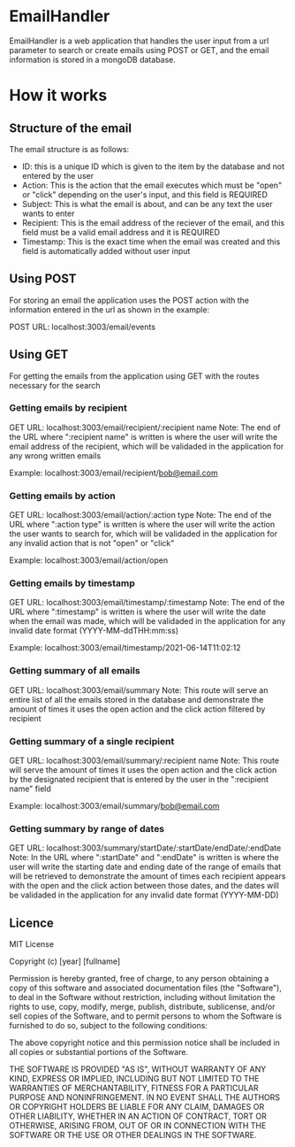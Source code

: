 # EmailHandler 
EmailHandler is a web application that handles the user input from a url parameter to search or create emails using POST or GET, and the email information is stored in a mongoDB database.

# How it works
## Structure of the email
The email structure is as follows:
 - ID: this is a unique ID which is given to the item by the database and not entered by the user
 - Action: This is the action that the email executes which must be "open" or "click" depending on the user's input, and this field is REQUIRED 
 - Subject: This is what the email is about, and can be any text the user wants to enter
 - Recipient: This is the email address of the reciever of the email, and this field must be a valid email address and it is REQUIRED
 - Timestamp: This is the exact time when the email was created and this field is automatically added without user input

## Using POST
For storing an email the application uses the POST action with the information entered in the url as shown in the example:

POST URL: localhost:3003/email/events

## Using GET
For getting the emails from the application using GET with the routes necessary for the search

### Getting emails by recipient
GET URL: localhost:3003/email/recipient/:recipient name
Note: The end of the URL where ":recipient name" is written is where the user will write the email address of the recipient, which will be validaded in the application for any wrong written emails

Example: localhost:3003/email/recipient/bob@email.com

### Getting emails by action
GET URL: localhost:3003/email/action/:action type
Note: The end of the URL where ":action type" is written is where the user will write the action the user wants to search for, which will be validaded in the application for any invalid action that is not "open" or "click"

Example: localhost:3003/email/action/open

### Getting emails by timestamp
GET URL: localhost:3003/email/timestamp/:timestamp
Note: The end of the URL where ":timestamp" is written is where the user will write the date when the email was made, which will be validaded in the application for any invalid date format (YYYY-MM-ddTHH:mm:ss)

Example: localhost:3003/email/timestamp/2021-06-14T11:02:12

### Getting summary of all emails
GET URL: localhost:3003/email/summary
Note: This route will serve an entire list of all the emails stored in the database and demonstrate the amount of times it uses the open action and the click action filtered by recipient

### Getting summary of a single recipient
GET URL: localhost:3003/email/summary/:recipient name
Note: This route will serve the amount of times it uses the open action and the click action by the designated recipient that is entered by the user in the ":recipient name" field

Example: localhost:3003/email/summary/bob@email.com

### Getting summary by range of dates
GET URL: localhost:3003/summary/startDate/:startDate/endDate/:endDate
Note: In the URL where ":startDate" and ":endDate" is written is where the user will write the starting date and ending date of the range of emails that will be retrieved to demonstrate the amount of times each recipient appears with the open and the click action between those dates, and the dates will be validaded in the application for any invalid date format (YYYY-MM-DD)

## Licence
MIT License

Copyright (c) [year] [fullname]

Permission is hereby granted, free of charge, to any person obtaining a copy
of this software and associated documentation files (the "Software"), to deal
in the Software without restriction, including without limitation the rights
to use, copy, modify, merge, publish, distribute, sublicense, and/or sell
copies of the Software, and to permit persons to whom the Software is
furnished to do so, subject to the following conditions:

The above copyright notice and this permission notice shall be included in all
copies or substantial portions of the Software.

THE SOFTWARE IS PROVIDED "AS IS", WITHOUT WARRANTY OF ANY KIND, EXPRESS OR
IMPLIED, INCLUDING BUT NOT LIMITED TO THE WARRANTIES OF MERCHANTABILITY,
FITNESS FOR A PARTICULAR PURPOSE AND NONINFRINGEMENT. IN NO EVENT SHALL THE
AUTHORS OR COPYRIGHT HOLDERS BE LIABLE FOR ANY CLAIM, DAMAGES OR OTHER
LIABILITY, WHETHER IN AN ACTION OF CONTRACT, TORT OR OTHERWISE, ARISING FROM,
OUT OF OR IN CONNECTION WITH THE SOFTWARE OR THE USE OR OTHER DEALINGS IN THE
SOFTWARE.
